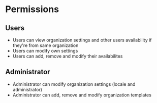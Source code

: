 # Permissions

## Users

- Users can view organization settings and other users availability if they're
  from same organization
- Users can modify own settings
- Users can add, remove and modify their availabilites

## Administrator

- Administrator can modify organization settings (locale and administrator)
- Administrator can add, remove and modify organization templates
